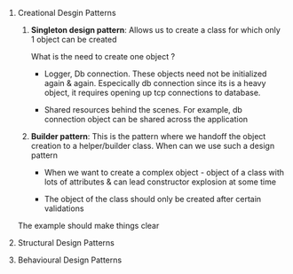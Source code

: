 1. Creational Desgin Patterns

    1. **Singleton design pattern**: Allows us to create a class for which only 1 object can be created

        What is the need to create one object ?

        - Logger, Db connection. These objects need not be initialized again & again. Especically db connection since its is a heavy object, it requires opening up tcp connections to database. 

        - Shared resources behind the scenes. For example, db connection object can be shared across the application

    2. **Builder pattern**: This is the pattern where we handoff the object creation to a helper/builder class. When can we use such a design pattern
        - When we want to create a complex object - object of a class with lots of attributes & can lead constructor explosion at some time

        - The object of the class should only be created after certain validations

    The example should make things clear

2. Structural Design Patterns

3. Behavioural Design Patterns